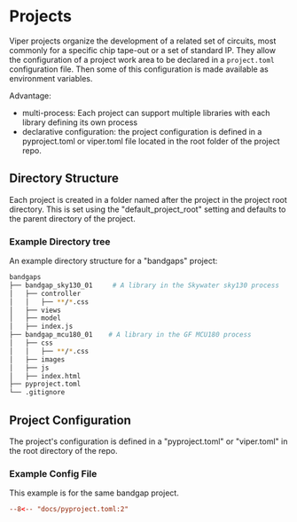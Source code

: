 # Projects

Viper projects organize the development of a related set of circuits, most
commonly for a specific chip tape-out or a set of standard IP.  They allow the
configuration of a project work area to be declared in a `project.toml`
configuration file.  Then some of this configuration is made available as
environment variables.

Advantage:

- multi-process: Each project can support multiple libraries with each library
  defining its own process
- declarative configuration: the project configuration is defined in a
  pyproject.toml or viper.toml file located in the root folder of the 
  project repo.

## Directory Structure

Each project is created in a folder named after the project in the project
root directory.  This is set using the "default_project_root" setting and 
defaults to the parent directory of the project.  

### Example Directory tree

An example directory structure for a "bandgaps" project:

```bash
bandgaps
├── bandgap_sky130_01     # A library in the Skywater sky130 process
│   ├── controller
│   │   ├── **/*.css
│   ├── views
│   ├── model
│   ├── index.js
├── bandgap_mcu180_01    # A library in the GF MCU180 process
│   ├── css
│   │   ├── **/*.css
│   ├── images
│   ├── js
│   ├── index.html
├── pyproject.toml
└── .gitignore
```

## Project Configuration

The project's configuration is defined in a "pyproject.toml" or "viper.toml" in
the root directory of the repo.

### Example Config File

This example is for the same bandgap project.

``` toml
--8<-- "docs/pyproject.toml:2"
```

